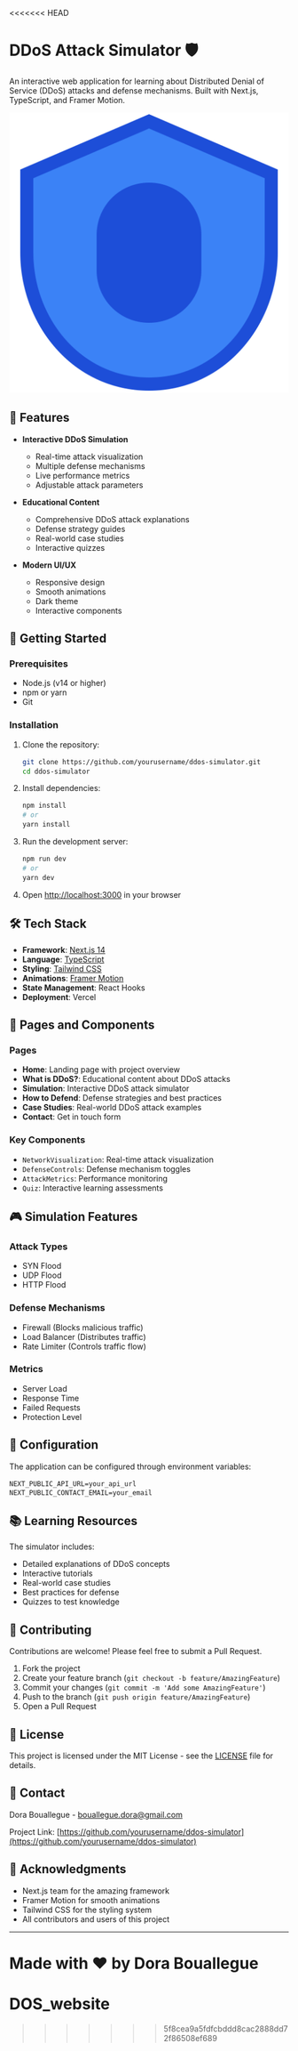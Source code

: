 <<<<<<< HEAD
# DDoS Attack Simulator 🛡️

An interactive web application for learning about Distributed Denial of Service (DDoS) attacks and defense mechanisms. Built with Next.js, TypeScript, and Framer Motion.

![DDoS Simulator](public/shield-icon.svg)

## 🌟 Features

- **Interactive DDoS Simulation**
  - Real-time attack visualization
  - Multiple defense mechanisms
  - Live performance metrics
  - Adjustable attack parameters

- **Educational Content**
  - Comprehensive DDoS attack explanations
  - Defense strategy guides
  - Real-world case studies
  - Interactive quizzes

- **Modern UI/UX**
  - Responsive design
  - Smooth animations
  - Dark theme
  - Interactive components

## 🚀 Getting Started

### Prerequisites

- Node.js (v14 or higher)
- npm or yarn
- Git

### Installation

1. Clone the repository:
   ```bash
   git clone https://github.com/yourusername/ddos-simulator.git
   cd ddos-simulator
   ```

2. Install dependencies:
   ```bash
   npm install
   # or
   yarn install
   ```

3. Run the development server:
   ```bash
   npm run dev
   # or
   yarn dev
   ```

4. Open [http://localhost:3000](http://localhost:3000) in your browser

## 🛠️ Tech Stack

- **Framework**: [Next.js 14](https://nextjs.org/)
- **Language**: [TypeScript](https://www.typescriptlang.org/)
- **Styling**: [Tailwind CSS](https://tailwindcss.com/)
- **Animations**: [Framer Motion](https://www.framer.com/motion/)
- **State Management**: React Hooks
- **Deployment**: Vercel

## 📱 Pages and Components

### Pages
- **Home**: Landing page with project overview
- **What is DDoS?**: Educational content about DDoS attacks
- **Simulation**: Interactive DDoS attack simulator
- **How to Defend**: Defense strategies and best practices
- **Case Studies**: Real-world DDoS attack examples
- **Contact**: Get in touch form

### Key Components
- `NetworkVisualization`: Real-time attack visualization
- `DefenseControls`: Defense mechanism toggles
- `AttackMetrics`: Performance monitoring
- `Quiz`: Interactive learning assessments

## 🎮 Simulation Features

### Attack Types
- SYN Flood
- UDP Flood
- HTTP Flood

### Defense Mechanisms
- Firewall (Blocks malicious traffic)
- Load Balancer (Distributes traffic)
- Rate Limiter (Controls traffic flow)

### Metrics
- Server Load
- Response Time
- Failed Requests
- Protection Level

## 🔧 Configuration

The application can be configured through environment variables:

```env
NEXT_PUBLIC_API_URL=your_api_url
NEXT_PUBLIC_CONTACT_EMAIL=your_email
```

## 📚 Learning Resources

The simulator includes:
- Detailed explanations of DDoS concepts
- Interactive tutorials
- Real-world case studies
- Best practices for defense
- Quizzes to test knowledge

## 🤝 Contributing

Contributions are welcome! Please feel free to submit a Pull Request.

1. Fork the project
2. Create your feature branch (`git checkout -b feature/AmazingFeature`)
3. Commit your changes (`git commit -m 'Add some AmazingFeature'`)
4. Push to the branch (`git push origin feature/AmazingFeature`)
5. Open a Pull Request

## 📝 License

This project is licensed under the MIT License - see the [LICENSE](LICENSE) file for details.

## 📧 Contact

Dora Bouallegue - bouallegue.dora@gmail.com

Project Link: [https://github.com/yourusername/ddos-simulator](https://github.com/yourusername/ddos-simulator)

## 🙏 Acknowledgments

- Next.js team for the amazing framework
- Framer Motion for smooth animations
- Tailwind CSS for the styling system
- All contributors and users of this project

---

Made with ❤️ by Dora Bouallegue
=======
# DOS_website
>>>>>>> 5f8cea9a5fdfcbddd8cac2888dd72f86508ef689
